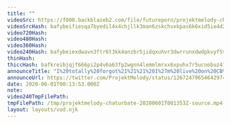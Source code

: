 ```yaml
---
title: ""
videoSrc: https://f000.backblazeb2.com/file/futureporn/projektmelody-chaturbate-20200601T001353Z-source.mp4
videoSrcHash: bafybeifiesqa7byedil4x4chjllk3man6zskchvxkpas6k6xid5ie4d2di?filename=projektmelody-chaturbate-20200601T001353Z-source.mp4
video720Hash: 
video480Hash: 
video360Hash: 
video240Hash: bafybeiexdwavn3ftr6t3kk4anzbr5jidqxuhvr3dwrrunxdwdpkvyf5vna?filename=projektmelody-chaturbate-20200601T001353Z-240p.mp4
thinHash: 
thiccHash: bafkreibjqjf666pi2p4v6a63fp2wgnn4lemmlmrxx6xpuhx7r5ucnobuz4?filename=20200601T001353Z-thicc.jpg
announceTitle: "I%20totally%20forgot%21%21%21%20I%27m%20live%20on%20CB%21%21"
announceUrl: https://twitter.com/ProjektMelody/status/1267247965464297473
date: 2020-06-01T00:13:53.000Z
note: 
video240TmpFilePath: 
tmpFilePath: /tmp/projektmelody-chaturbate-20200601T001353Z-source.mp4
layout: layouts/vod.njk
---
```

